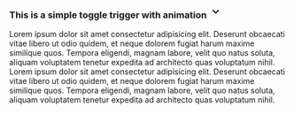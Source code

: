 <h3 data-toggle="toggleContent" class="cursor-pointer flex justify-between group">This is a simple toggle trigger with animation <svg xmlns="http://www.w3.org/2000/svg" xmlns:xlink="http://www.w3.org/1999/xlink" version="1.1" width="24" height="24" viewBox="0 0 24 24" class="group-aria-expanded:rotate-180 transition duration-300 ease-in-out"><path d="M7.41,8.58L12,13.17L16.59,8.58L18,10L12,16L6,10L7.41,8.58Z" /></svg></h3>
<div class="[interpolate-size:allow-keywords] [block-size:0] transition-all transition-discrete duration-300 ease-in-out open:[block-size:auto] overflow-clip" id="toggleContent">
    Lorem ipsum dolor sit amet consectetur adipisicing elit. Deserunt obcaecati vitae libero ut odio quidem, et neque dolorem fugiat harum maxime similique quos. Tempora eligendi, magnam labore, velit quo natus soluta, aliquam voluptatem tenetur expedita ad architecto quas voluptatum nihil.
    Lorem ipsum dolor sit amet consectetur adipisicing elit. Deserunt obcaecati vitae libero ut odio quidem, et neque dolorem fugiat harum maxime similique quos. Tempora eligendi, magnam labore, velit quo natus soluta, aliquam voluptatem tenetur expedita ad architecto quas voluptatum nihil.
</div>
